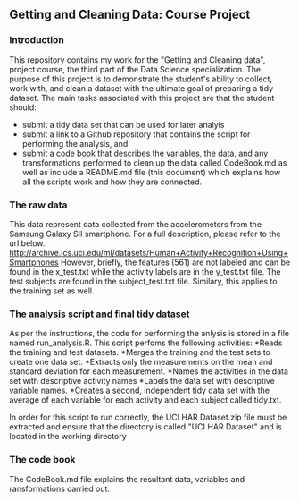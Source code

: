 ## Getting and Cleaning Data: Course Project

### Introduction
This repository contains my work for the "Getting and Cleaning data", project course, the third part of the Data Science specialization. 
The purpose of this project is to demonstrate the student's ability to collect, work with, and clean a dataset with the ultimate goal of preparing a tidy dataset.
The main tasks associated with this project are that the student should:
* submit a tidy data set that can be used for later analyis
* submit a link to a Github repository that contains the script for performing the analysis, and
* submit a code book that describes the variables, the data, and any transformations performed to clean up the data called CodeBook.md as well as include a README.md file (this document) which explains how all the scripts work and how they are connected.

### The raw data
This data represent data collected from the accelerometers from the Samsung Galaxy SII smartphone. For a full description, please refer to the url below.
http://archive.ics.uci.edu/ml/datasets/Human+Activity+Recognition+Using+Smartphones
However, briefly, the features (561) are not labeled and can be found in the x_test.txt while the activity labels are in the y_test.txt file. The test subjects are found in the subject_test.txt file. Similary, this applies to the training set as well.

### The analysis script and final tidy dataset
As per the instructions, the code for performing the anlysis is stored in a file named run_analysis.R. This script perfoms the following activities:
*Reads the training and test datasets.
*Merges the training and the test sets to create one data set.
*Extracts only the measurements on the mean and standard deviation for each measurement. 
*Names the activities in the data set with descriptive activity names
*Labels the data set with descriptive variable names. 
*Creates a second, independent tidy data set with the average of each variable for each activity and each subject called tidy.txt.
 
In order for this script to run correctly, the UCI HAR Dataset.zip file must be extracted and ensure that the directory is called "UCI HAR Dataset" and is located in the working directory

### The code book
The CodeBook.md file explains the resultant data, variables and ransformations carried out.

